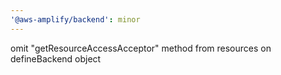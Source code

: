 ```yaml
---
'@aws-amplify/backend': minor
---
```


omit "getResourceAccessAcceptor" method from resources on defineBackend object
